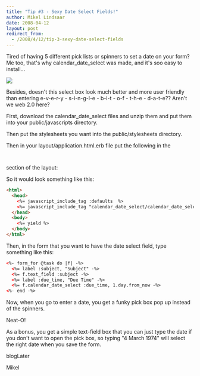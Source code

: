```yaml
---
title: "Tip #3 - Sexy Date Select Fields!"
author: Mikel Lindsaar
date: 2008-04-12
layout: post
redirect_from:
  - /2008/4/12/tip-3-sexy-date-select-fields
---
```

Tired of having 5 different pick lists or spinners to set a date on your
form? Me too, that's why calendar_date_select was made, and it's soo
easy to install...

![](http://lindsaar.net/assets/2008/4/13/screenshot_1_8_0.jpg)

Besides, doesn't this select box look much better and more user friendly
than entering e-v-e-r-y - s-i-n-g-l-e - b-i-t - o-f - t-h-e - d-a-t-e??
Aren't we web 2.0 here?

First, download the calendar_date_select files and unzip them and put
them into your public/javascripts directory.

Then put the stylesheets you want into the public/stylesheets directory.

Then in your layout/application.html.erb file put the following in the

```<head>
```
```</head>
```
section of the layout:

So it would look something like this:

``` html
<html>
  <head>
    <%= javascript_include_tag :defaults  %>
    <%= javascript_include_tag "calendar_date_select/calendar_date_select.js" %>
  </head>
  <body>
    <%= yield %>
  </body>
</html>
```

Then, in the form that you want to have the date select field, type
something like this:

``` html
<%- form_for @task do |f| -%>
  <%= label :subject, "Subject" -%>
  <%= f.text_field :subject -%>
  <%= label :due_time, "Due Time" -%>
  <%= f.calendar_date_select :due_time, 1.day.from_now -%>
<%- end -%>
```

Now, when you go to enter a date, you get a funky pick box pop up
instead of the spinners.

Neat-O!

As a bonus, you get a simple text-field box that you can just type the
date if you don't want to open the pick box, so typing "4 March 1974"
will select the right date when you save the form.

blogLater

Mikel

